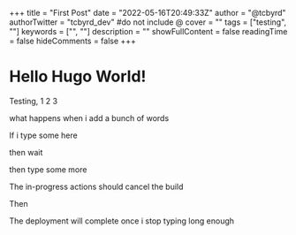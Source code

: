 +++
title = "First Post"
date = "2022-05-16T20:49:33Z"
author = "@tcbyrd"
authorTwitter = "tcbyrd_dev" #do not include @
cover = ""
tags = ["testing", ""]
keywords = ["", ""]
description = ""
showFullContent = false
readingTime = false
hideComments = false
+++

# Hello Hugo World!

Testing, 1 2 3

what happens when i add a bunch of words

If i type some here

then wait

then type some more

The in-progress actions should cancel the build

Then

The deployment will complete once i stop typing long enough

